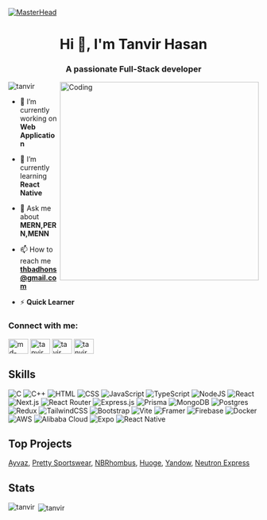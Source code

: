 [![MasterHead](https://firebasestorage.googleapis.com/v0/b/flexi-coding.appspot.com/o/dempgi7-520f8d5f-63d4-4453-8822-dbc149ae27f8.gif?alt=media&token=91c0c7b2-93c3-4029-b011-1a8703c5730d)](https://rishavchanda.io)

<h1 align="center">Hi 👋, I'm Tanvir Hasan</h1>
<h3 align="center">A passionate Full-Stack developer</h3>
<img align="right" alt="Coding" width="400" src="https://cdn.dribbble.com/users/1162077/screenshots/3848914/programmer.gif">

<p align="left"> <img src="https://komarev.com/ghpvc/?username=t-h-badhon&label=Profile%20views&color=0e75b6&style=flat" alt="tanvir" /> </p>

- 🔭 I’m currently working on **Web Application**

- 🌱 I’m currently learning **React Native**

- 💬 Ask me about **MERN,PERN,MENN**

- 📫 How to reach me **thbadhons@gmail.com**

- ⚡ **Quick Learner**

<h3 align="left">Connect with me:</h3>
<p align="left">
<a href="https://www.linkedin.com/in/md-tanvir-hasan-48a4362a8/" target="blank"><img align="center" src="https://raw.githubusercontent.com/rahuldkjain/github-profile-readme-generator/master/src/images/icons/Social/linked-in-alt.svg" alt="md-tanvir-hasan-48a4362a8" height="30" width="40" /></a>
<a href="https://www.facebook.com/thbadhons" target="blank"><img align="center" src="https://raw.githubusercontent.com/rahuldkjain/github-profile-readme-generator/master/src/images/icons/Social/facebook.svg" alt="tanvir hasan" height="30" width="40" /></a>
<a href="https://codeforces.com/profile/T_H_Badhon" target="blank"><img align="center" src="https://raw.githubusercontent.com/rahuldkjain/github-profile-readme-generator/master/src/images/icons/Social/codeforces.svg" alt="tavir hasan" height="30" width="40" /></a>
<a href="https://leetcode.com/u/T_H_Badhon/" target="blank"><img align="center" src="https://raw.githubusercontent.com/rahuldkjain/github-profile-readme-generator/master/src/images/icons/Social/leet-code.svg" alt="tanvir hasan" height="30" width="40" /></a>
</p>

## Skills

![C](https://img.shields.io/badge/C-00599C?logo=c&logoColor=white)
![C++](https://img.shields.io/badge/C++-%2300599C.svg?logo=c%2B%2B&logoColor=white)
![HTML](https://img.shields.io/badge/HTML-%23E34F26.svg?logo=html5&logoColor=white)
![CSS](https://img.shields.io/badge/CSS-1572B6?logo=css3&logoColor=fff)
![JavaScript](https://img.shields.io/badge/JavaScript-F7DF1E?logo=javascript&logoColor=000)
![TypeScript](https://img.shields.io/badge/TypeScript-3178C6?logo=typescript&logoColor=fff)
![NodeJS](https://img.shields.io/badge/Node.js-6DA55F?logo=node.js&logoColor=white)
![React](https://img.shields.io/badge/React-%2320232a.svg?logo=react&logoColor=%2361DAFB)
![Next.js](https://img.shields.io/badge/Next.js-black?logo=next.js&logoColor=white)
![React Router](https://img.shields.io/badge/React_Router-CA4245?logo=react-router&logoColor=white)
![Express.js](https://img.shields.io/badge/Express.js-%23404d59.svg?logo=express&logoColor=%2361DAFB)
![Prisma](https://img.shields.io/badge/Prisma-2D3748?logo=prisma&logoColor=white)
![MongoDB](https://img.shields.io/badge/MongoDB-%234ea94b.svg?logo=mongodb&logoColor=white)
![Postgres](https://img.shields.io/badge/Postgres-%23316192.svg?logo=postgresql&logoColor=white)
![Redux](https://img.shields.io/badge/Redux-764ABC?logo=redux&logoColor=fff)
![TailwindCSS](https://img.shields.io/badge/Tailwind%20CSS-%2338B2AC.svg?logo=tailwind-css&logoColor=white)
![Bootstrap](https://img.shields.io/badge/Bootstrap-7952B3?logo=bootstrap&logoColor=fff)
![Vite](https://img.shields.io/badge/Vite-646CFF?logo=vite&logoColor=fff)
![Framer](https://img.shields.io/badge/Framer-05F?logo=framer&logoColor=fff)
![Firebase](https://img.shields.io/badge/Firebase-039BE5?logo=Firebase&logoColor=white)
![Docker](https://img.shields.io/badge/Docker-2496ED?logo=docker&logoColor=fff)
![AWS](https://img.shields.io/badge/AWS-%23FF9900.svg?logo=amazon-web-services&logoColor=white)
![Alibaba Cloud](https://img.shields.io/badge/AlibabaCloud-%23FF6701.svg?logo=alibabacloud&logoColor=white)
![Expo](https://img.shields.io/badge/Expo-000020?logo=expo&logoColor=fff)
![React Native](https://img.shields.io/badge/React_Native-%2320232a.svg?logo=react&logoColor=%2361DAFB)


## Top Projects

<a href="https://ayvazchina.com/" target="blank">Ayvaz</a>, <a href="https://www.prettysportswear.com/" target="blank">Pretty Sportswear</a>, <a href="https://nbrhombus.com/" target="blank">NBRhombus</a>, <a href="https://huoge.co/" target="blank">Huoge</a>, <a href="https://yandow.co/" target="blank">Yandow</a>, <a href="https://neutx.com/" target="blank">Neutron Express</a>

## Stats

<p><img align="left" src="https://github-readme-stats.vercel.app/api/top-langs?username=t-h-badhon&show_icons=true&locale=en&layout=compact" alt="tanvir" /></p>

<p>&nbsp;<img align="center" src="https://github-readme-stats.vercel.app/api?username=t-h-badhon&show_icons=true&locale=en" alt="tanvir" /></p>

